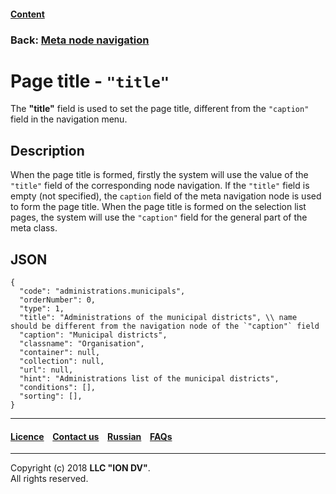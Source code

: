#### [Content](/docs/en/index.md)

### Back: [Meta node navigation](/docs/en/2_system_description/metadata_structure/meta_navigation/navigation_nodes.md)

# Page title - `"title"`

The **"title"** field is used to set the page title, different from the `"caption"` field in the navigation menu. 

## Description

When the page title is formed, firstly the system will use the value of the `"title"` field of the corresponding node navigation. If the `"title"` field is empty (not specified), the `caption` field of the meta navigation node is used to form the page title. When the page title is formed on the selection list pages, the system will use the `"caption"` field for the general part of the meta class.

## JSON

```
{
  "code": "administrations.municipals",
  "orderNumber": 0,
  "type": 1,
  "title": "Administrations of the municipal districts", \\ name should be different from the navigation node of the `"caption"` field 
  "caption": "Municipal districts",
  "classname": "Organisation",
  "container": null,
  "collection": null,
  "url": null,
  "hint": "Administrations list of the municipal districts",
  "conditions": [],
  "sorting": [],
}

```
--------------------------------------------------------------------------  


 #### [Licence](/LICENCE.md) &ensp;  [Contact us](https://iondv.com) &ensp;  [Russian](/docs/ru/2_system_description/metadata_structure/meta_navigation/title.md)   &ensp; [FAQs](/faqs.md)   <div><img src="https://mc.iondv.com/watch/local/docs/framework" style="position:absolute; left:-9999px;" height=1 width=1 alt="iondv metrics"></div>       



--------------------------------------------------------------------------  

Copyright (c) 2018 **LLC "ION DV"**.  
All rights reserved. 
